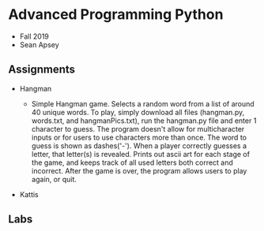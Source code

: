 # Advanced Programming Python
- Fall 2019
- Sean Apsey

## Assignments
  - Hangman
    - Simple Hangman game. Selects a random word from a list of around 40 unique words. To play, simply download all files (hangman.py, words.txt, and hangmanPics.txt), run the hangman.py file and enter 1 character to guess. The program doesn't allow for multicharacter inputs or for users to use characters more than once. The word to guess is shown as dashes('-'). When a player correctly guesses a letter, that letter(s) is revealed. Prints out ascii art for each stage of the game, and keeps track of all used letters both correct and incorrect. After the game is over, the program allows users to play again, or quit. 

  - Kattis
    
## Labs
